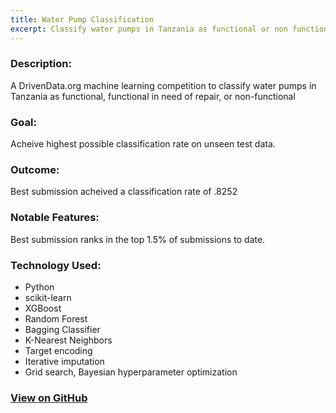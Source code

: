 ```yaml
---
title: Water Pump Classification
excerpt: Classify water pumps in Tanzania as functional or non functional
---
```


### Description:
A DrivenData.org machine learning competition to classify water pumps in Tanzania as functional, functional in need of repair, or non-functional
### Goal:
Acheive highest possible classification rate on unseen test data.

### Outcome:
Best submission acheived a classification rate of .8252

### Notable Features:
Best submission ranks in the top 1.5% of submissions to date.

### Technology Used:
* Python
* scikit-learn
* XGBoost
* Random Forest
* Bagging Classifier
* K-Nearest Neighbors
* Target encoding
* Iterative imputation
* Grid search, Bayesian hyperparameter optimization

### [View on GitHub](https://github.com/matthewjrogers/pump_it_up)
